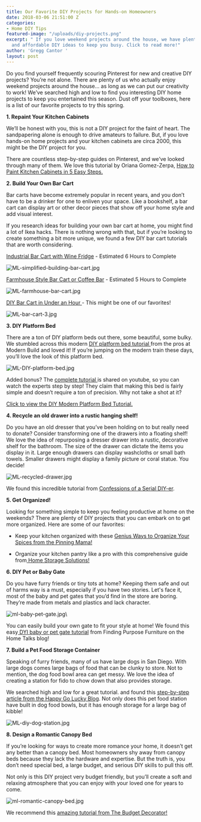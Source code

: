 ```yaml
---
title: Our Favorite DIY Projects for Hands-on Homeowners
date: 2018-03-06 21:51:00 Z
categories:
- Home DIY Tips
featured-image: "/uploads/diy-projects.png"
excerpt: " If you love weekend projects around the house, we have plenty of simple
  and affordable DIY ideas to keep you busy. Click to read more!"
author: 'Gregg Cantor '
layout: post
---
```


Do you find yourself frequently scouring Pinterest for new and creative DIY projects? You’re not alone. There are plenty of us who actually enjoy weekend projects around the house… as long as we can put our creativity to work! We’ve searched high and low to find you interesting DIY home projects to keep you entertained this season. Dust off your toolboxes, here is a list of our favorite projects to try this spring.

**1. Repaint Your Kitchen Cabinets**

We’ll be honest with you, this is not a DIY project for the faint of heart. The sandpapering alone is enough to drive amateurs to failure. But, if you love hands-on home projects and your kitchen cabinets are circa 2000, this might be the DIY project for you.

There are countless step-by-step guides on Pinterest, and we’ve looked through many of them. We love this tutorial by Oriana Gomez-Zerpa, [How to Paint Kitchen Cabinets in 5 Easy Steps.](https://mykukun.com/how-to-paint-kitchen-cabinets-5-easy-steps/)

**2. Build Your Own Bar Cart**

Bar carts have become extremely popular in recent years, and you don’t have to be a drinker for one to enliven your space. Like a bookshelf, a bar cart can display art or other decor pieces that show off your home style and add visual interest.

If you research ideas for building your own bar cart at home, you might find a lot of Ikea hacks. There is nothing wrong with that, but if you’re looking to create something a bit more unique, we found a few DIY bar cart tutorials that are worth considering.

[Industrial Bar Cart with Wine Fridge](https://www.simplifiedbuilding.com/projects/diy-beverage-cart/?utm_content=bufferbefb2&utm_medium=social&utm_source=pinterest.com&utm_campaign=buffer) - Estimated 6 Hours to Complete

![ML-simplified-building-bar-cart.jpg](/uploads/ML-simplified-building-bar-cart.jpg)

[Farmhouse Style Bar Cart or Coffee Bar](http://sundaywithsusie.com/2017/01/15/diy-coffee-bar-table/) - Estimated 5 Hours to Complete

![ML-farmhouse-bar-cart.jpg](/uploads/ML-farmhouse-bar-cart.jpg)

[DIY Bar Cart in Under an Hour ](https://www.thrillist.com/lifestyle/nation/how-to-make-a-diy-custom-bar-cart-diy-plans-for-liquor-cart?media=https:https://assets3.thrillist.com/v1/image/1886690/size/tmg-facebook_share.jpg&description=I%2520picked%2520up%2520everything%2520from%2520Home%2520Depot%2520in%2520the%2520morning%2520and%2520was%2520finished%2520before%2520lunch.)- This might be one of our favorites!

![ML-bar-cart-3.jpg](/uploads/ML-bar-cart-3.jpg)

**3. DIY Platform Bed**

There are a ton of DIY platform beds out there, some beautiful, some bulky. We stumbled across this modern [DIY platform bed tutorial ](https://www.youtube.com/watch?v=MypBizN7Y9w)from the pros at Modern Build and loved it! If you’re jumping on the modern train these days, you’ll love the look of this platform bed.

![ML-DIY-platform-bed.jpg](/uploads/ML-DIY-platform-bed.jpg)

Added bonus? The [complete tutorial ](https://www.youtube.com/watch?v=MypBizN7Y9w)is shared on youtube, so you can watch the experts step by step! They claim that making this bed is fairly simple and doesn’t require a ton of precision. Why not take a shot at it?

[Click to view the DIY Modern Platform Bed Tutorial.](https://www.youtube.com/watch?v=MypBizN7Y9w)

**4. Recycle an old drawer into a rustic hanging shelf!**

Do you have an old dresser that you’ve been holding on to but really need to donate? Consider transforming one of the drawers into a floating shelf! We love the idea of repurposing a dresser drawer into a rustic, decorative shelf for the bathroom. The size of the drawer can dictate the items you display in it. Large enough drawers can display washcloths or small bath towels. Smaller drawers might display a family picture or coral statue. You decide!

![ML-recycled-drawer.jpg](/uploads/ML-recycled-drawer.jpg)

We found this incredible tutorial from [Confessions of a Serial DIY-er](https://www.confessionsofaserialdiyer.com/drawer-shelf/).

**5. Get Organized!**

Looking for something simple to keep you feeling productive at home on the weekends? There are plenty of DIY projects that you can embark on to get more organized. Here are some of our favorites:

* Keep your kitchen organized with these [Genius Ways to Organize Your Spices from the Pinning Mama!](https://www.thepinningmama.com/best-products-to-organize-kitchen/)

* Organize your kitchen pantry like a pro with this comprehensive guide from[ Home Storage Solutions!](https://www.home-storage-solutions-101.com/organize-pantry.html)

**6. DIY Pet or Baby Gate**

Do you have furry friends or tiny tots at home? Keeping them safe and out of harms way is a must, especially if you have two stories. Let's face it, most of the baby and pet gates that you’d find in the store are boring. They’re made from metals and plastics and lack character.

![ml-baby-pet-gate.jpg](/uploads/ml-baby-pet-gate.jpg)\

You can easily build your own gate to fit your style at home! We found this easy[ DYI baby or pet gate tutorial](https://www.hometalk.com/11977039/10-minute-diy-baby-pet-gate?r=0) from Finding Purpose Furniture on the Home Talks blog!

**7. Build a Pet Food Storage Container**

Speaking of furry friends, many of us have large dogs in San Diego. With large dogs comes large bags of food that can be clunky to store. Not to mention, the dog food bowl area can get messy. We love the idea of creating a station for fido to chow down that also provides storage.

We searched high and low for a great tutorial. and found this [step-by-step article from the Happy Go Lucky Blog](https://www.happygoluckyblog.com/2015/10/diy-dog-food-station-with-storage.html). Not only does this pet food station have built in dog food bowls, but it has enough storage for a large bag of kibble!

![ML-diy-dog-station.jpg](/uploads/ML-diy-dog-station.jpg)

**8. Design a Romantic Canopy Bed**

If you’re looking for ways to create more romance your home, it doesn’t get any better than a canopy bed. Most homeowners shy away from canopy beds because they lack the hardware and expertise. But the truth is, you don’t need special bed, a large budget, and serious DIY skills to pull this off.

Not only is this DIY project very budget friendly, but you’ll create a soft and relaxing atmosphere that you can enjoy with your loved one for years to come.

![ml-romantic-canopy-bed.jpg](/uploads/ml-romantic-canopy-bed.jpg)

We recommend this [amazing tutorial from The Budget Decorator!](https://www.thebudgetdecorator.com/romantic-diy-canopies-on-a-budget/)